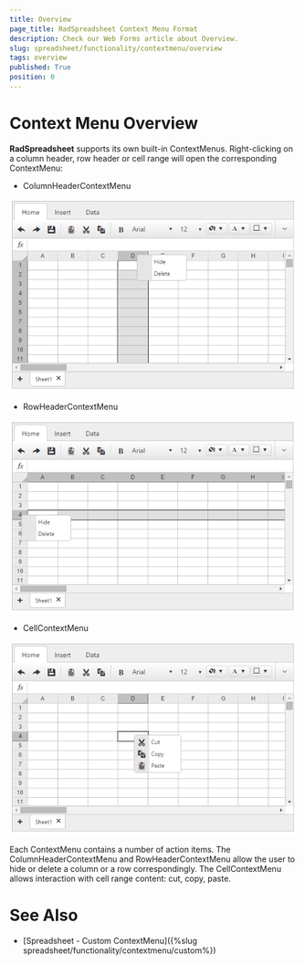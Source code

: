 ```yaml
---
title: Overview
page_title: RadSpreadsheet Context Menu Format
description: Check our Web Forms article about Overview.
slug: spreadsheet/functionality/contextmenu/overview
tags: overview
published: True
position: 0
---
```


# Context Menu Overview

**RadSpreadsheet** supports its own built-in ContextMenus. Right-clicking on a column header, row header or cell range will open the corresponding ContextMenu:

* ColumnHeaderContextMenu

![ColumnHeaderContextMenu](images/spreadsheet-column-header-context-menu.png)

* RowHeaderContextMenu

![RowHeaderContextMenu](images/spreadsheet-row-header-context-menu.png)

* CellContextMenu

![CellContextMenu](images/spreadsheet-cell-context-menu.png)

Each ContextMenu contains a number of action items. The ColumnHeaderContextMenu and RowHeaderContextMenu allow the user to hide or delete a column or a row correspondingly. The CellContextMenu allows interaction with cell range content: cut, copy, paste.

# See Also

* [Spreadsheet - Custom ContextMenu]({%slug spreadsheet/functionality/contextmenu/custom%})


